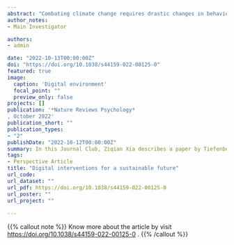 ```yaml
---
abstract: "Combating climate change requires drastic changes in behaviour at both the individual and societal levels. Evidence from behavioural science provides a powerful toolkit for making such changes happen. For example, manipulating how choices are presented can ‘nudge’ people to choose more energy-efficient options, and providing feedback on energy use can prompt people to adjust their behaviour accordingly"
author_notes:
- Main Investigator

authors:
- admin

date: "2022-10-13T00:00:00Z"
doi: "https://doi.org/10.1038/s44159-022-00125-0"
featured: true
image:
  caption: 'Digital environment'
  focal_point: ""
  preview_only: false
projects: []
publication: '*Nature Reviews Psychology*
, October 2022'
publication_short: ""
publication_types:
- "2"
publishDate: "2022-10-12T00:00:00Z"
summary: In this Journal Club, Ziqian Xia describes a paper by Tiefenbeck and colleagues that showed how the digital transformation can be leveraged to enhance behavioural interventions."
tags:
- Perspective Article
title: "Digital interventions for a sustainable future"
url_code: 
url_dataset: ""
url_pdf: https://doi.org/10.1038/s44159-022-00125-0
url_poster: ""
url_project: ""
 
---
```


{{% callout note %}}
Know more about the article by visit https://doi.org/10.1038/s44159-022-00125-0 .
{{% /callout %}}



